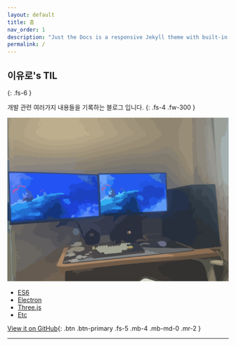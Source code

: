 ```yaml
---
layout: default
title: 홈
nav_order: 1
description: "Just the Docs is a responsive Jekyll theme with built-in search that is easily customizable and hosted on GitHub Pages."
permalink: /
---
```


## 이유로's TIL

{: .fs-6 }

개발 관련 여러가지 내용들을 기록하는 블로그 입니다.
{: .fs-4 .fw-300 }

![result](./img/home.png)

- [ES6](https://rheeeuro.github.io/TIL/es6/)
- [Electron](https://rheeeuro.github.io/TIL/electron/)
- [Three.js](https://rheeeuro.github.io/TIL/three.js/)
- [Etc](https://rheeeuro.github.io/TIL/etc/)

[View it on GitHub][github repo]{: .btn .btn-primary .fs-5 .mb-4 .mb-md-0 .mr-2 }

---

[github repo]: https://github.com/rheeeuro/TIL
